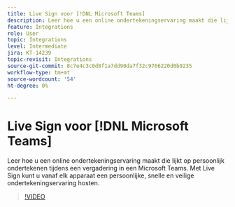 ```yaml
---
title: Live Sign voor [!DNL Microsoft Teams]
description: Leer hoe u een online ondertekeningservaring maakt die lijkt op persoonlijk ondertekenen tijdens een [!DNL Microsoft Teams] vergadering
feature: Integrations
role: User
topic: Integrations
level: Intermediate
jira: KT-14239
topic-revisit: Integrations
source-git-commit: 8c7e4c3c0d8f1a7dd90da7f32c9766220d0b9235
workflow-type: tm+mt
source-wordcount: '54'
ht-degree: 0%

---
```


# Live Sign voor [!DNL Microsoft Teams]

Leer hoe u een online ondertekeningservaring maakt die lijkt op persoonlijk ondertekenen tijdens een vergadering in een Microsoft Teams. Met Live Sign kunt u vanaf elk apparaat een persoonlijke, snelle en veilige ondertekeningservaring hosten.

>[!VIDEO](https://video.tv.adobe.com/v/3425187?quality=12&learn=on&hidetitle=true)